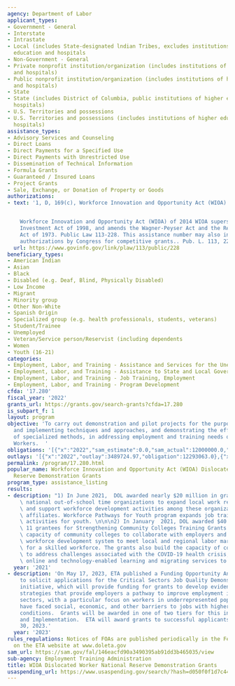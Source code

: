 ```yaml
---
agency: Department of Labor
applicant_types:
- Government - General
- Interstate
- Intrastate
- Local (includes State-designated lndian Tribes, excludes institutions of higher
  education and hospitals
- Non-Government - General
- Private nonprofit institution/organization (includes institutions of higher education
  and hospitals)
- Public nonprofit institution/organization (includes institutions of higher education
  and hospitals)
- State
- State (includes District of Columbia, public institutions of higher education and
  hospitals)
- U.S. Territories and possessions
- U.S. Territories and possessions (includes institutions of higher education and
  hospitals)
assistance_types:
- Advisory Services and Counseling
- Direct Loans
- Direct Payments for a Specified Use
- Direct Payments with Unrestricted Use
- Dissemination of Technical Information
- Formula Grants
- Guaranteed / Insured Loans
- Project Grants
- Sale, Exchange, or Donation of Property or Goods
authorizations:
- text: '1, D, 169(c), Workforce Innovation and Opportunity Act (WIOA) of 2014


    Workforce Innovation and Opportunity Act (WIOA) of 2014 WIOA supersedes the Workforce
    Investment Act of 1998, and amends the Wagner-Peyser Act and the Rehabilitation
    Act of 1973. Public Law 113-228. This assistance number may also include additional
    authorizations by Congress for competitive grants.. Pub. L. 113, 228.'
  url: https://www.govinfo.gov/link/plaw/113/public/228
beneficiary_types:
- American Indian
- Asian
- Black
- Disabled (e.g. Deaf, Blind, Physically Disabled)
- Low Income
- Migrant
- Minority group
- Other Non-White
- Spanish Origin
- Specialized group (e.g. health professionals, students, veterans)
- Student/Trainee
- Unemployed
- Veteran/Service person/Reservist (including dependents
- Women
- Youth (16-21)
categories:
- Employment, Labor, and Training - Assistance and Services for the Unemployed
- Employment, Labor, and Training - Assistance to State and Local Governments
- Employment, Labor, and Training - Job Training, Employment
- Employment, Labor, and Training - Program Development
cfda: '17.280'
fiscal_year: '2022'
grants_url: https://grants.gov/search-grants?cfda=17.280
is_subpart_f: 1
layout: program
objective: 'To carry out demonstration and pilot projects for the purpose of developing
  and implementing techniques and approaches, and demonstrating the effectiveness
  of specialized methods, in addressing employment and training needs of Dislocated
  Workers.  '
obligations: '[{"x":"2022","sam_estimate":0.0,"sam_actual":12000000.0,"usa_spending_actual":9588797.79},{"x":"2023","sam_estimate":30000000.0,"sam_actual":0.0,"usa_spending_actual":73351716.45},{"x":"2024","sam_estimate":33000000.0,"sam_actual":0.0,"usa_spending_actual":44298653.56}]'
outlays: '[{"x":"2022","outlay":3489724.97,"obligation":12293063.0},{"x":"2023","outlay":21776340.05,"obligation":73588029.12},{"x":"2024","outlay":30182686.92,"obligation":44365150.07}]'
permalink: /program/17.280.html
popular_name: Workforce Innovation and Opportunity Act (WIOA) Dislocated Worker National
  Reserve Demonstration Grants
program_type: assistance_listing
results:
- description: "1) In June 2021,  DOL awarded nearly $20 million in grants to four\
    \ national out-of-school time organizations to expand local work readiness programs\
    \ and support workforce development activities among these organizations’ local\
    \ affiliates. Workforce Pathways for Youth program expands job training and workforce\
    \ activities for youth. \n\n\n2) In January  2021, DOL awarded $40 million to\
    \ 11 grantees for Strengthening Community Colleges Training Grants to build the\
    \ capacity of community colleges to collaborate with employers and the public\
    \ workforce development system to meet local and regional labor market demand\
    \ for a skilled workforce. The grants also build the capacity of community colleges\
    \ to address challenges associated with the COVID-19 health crisis, such as expanding\
    \ online and technology-enabled learning and migrating services to a virtual environment."
  year: '2021'
- description: 'On May 17, 2023, ETA published a Funding Opportunity Announcement
    to solicit applications for the Critical Sectors Job Quality Demonstration Grant
    initiative, which will provide funding for grants to develop evidence-based workforce
    strategies that provide employers a pathway to improve employment in targeted
    sectors, with a particular focus on workers in underrepresented populations that
    have faced social, economic, and other barriers to jobs with higher-quality working
    conditions.  Grants will be awarded in one of two tiers for this initiative: Planning
    and Implementation.  ETA will award grants to successful applicants by September
    30, 2023.'
  year: '2023'
rules_regulations: Notices of FOAs are published periodically in the Federal Register
  on the ETA website at www.doleta.gov
sam_url: https://sam.gov/fal/146eacfd90a3490395ab91dd3b465035/view
sub-agency: Employment Training Administration
title: WIOA Dislocated Worker National Reserve Demonstration Grants
usaspending_url: https://www.usaspending.gov/search/?hash=d050f0f1d7c44a131da278f44ff2f078
---
```

